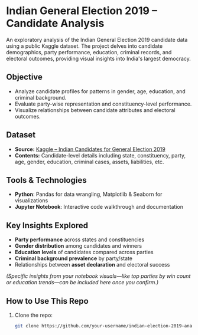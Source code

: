 #  Indian General Election 2019 – Candidate Analysis

An exploratory analysis of the Indian General Election 2019 candidate data using a public Kaggle dataset. The project delves into candidate demographics, party performance, education, criminal records, and electoral outcomes, providing visual insights into India's largest democracy.

##  Objective
- Analyze candidate profiles for patterns in gender, age, education, and criminal background.
- Evaluate party-wise representation and constituency-level performance.
- Visualize relationships between candidate attributes and electoral outcomes.

##  Dataset
- **Source:** [Kaggle – Indian Candidates for General Election 2019](https://www.kaggle.com/datasets/prakrutchauhan/indian-candidates-for-general-election-2019)
- **Contents:** Candidate-level details including state, constituency, party, age, gender, education, criminal cases, assets, liabilities, etc.

##  Tools & Technologies
- **Python**: Pandas for data wrangling, Matplotlib & Seaborn for visualizations
- **Jupyter Notebook**: Interactive code walkthrough and documentation

##  Key Insights Explored
- **Party performance** across states and constituencies
- **Gender distribution** among candidates and winners
- **Education levels** of candidates compared across parties
- **Criminal background prevalence** by party/state
- Relationships between **asset declaration** and electoral success

*(Specific insights from your notebook visuals—like top parties by win count or education trends—can be included here once you confirm.)*

##  How to Use This Repo
1. Clone the repo:
   ```bash
   git clone https://github.com/your-username/indian-election-2019-analysis.git
